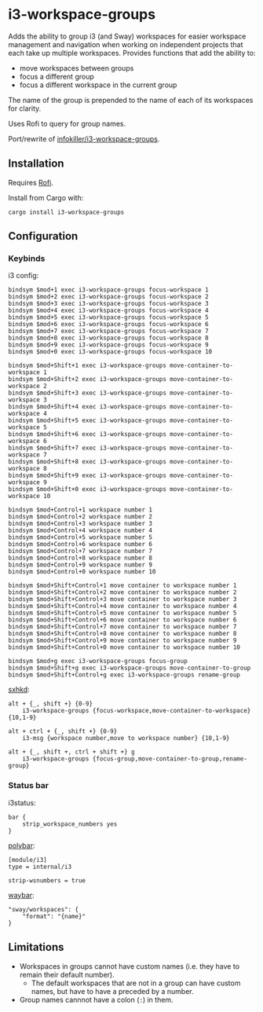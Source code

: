 # i3-workspace-groups

Adds the ability to group i3 (and Sway) workspaces for easier workspace management and navigation when working on independent projects that each take up multiple workspaces. Provides functions that add the ability to:

- move workspaces between groups
- focus a different group
- focus a different workspace in the current group

The name of the group is prepended to the name of each of its workspaces for clarity.

Uses Rofi to query for group names.

Port/rewrite of [infokiller/i3-workspace-groups](https://github.com/infokiller/i3-workspace-groups).

## Installation

Requires [Rofi](https://github.com/DaveDavenport/rofi).

Install from Cargo with:

```shell
cargo install i3-workspace-groups
```

<!-- TODO Install from the AUR with: -->

<!-- ```
yay -S i3-workspace-groups
``` -->

## Configuration

### Keybinds

i3 config:

```
bindsym $mod+1 exec i3-workspace-groups focus-workspace 1
bindsym $mod+2 exec i3-workspace-groups focus-workspace 2
bindsym $mod+3 exec i3-workspace-groups focus-workspace 3
bindsym $mod+4 exec i3-workspace-groups focus-workspace 4
bindsym $mod+5 exec i3-workspace-groups focus-workspace 5
bindsym $mod+6 exec i3-workspace-groups focus-workspace 6
bindsym $mod+7 exec i3-workspace-groups focus-workspace 7
bindsym $mod+8 exec i3-workspace-groups focus-workspace 8
bindsym $mod+9 exec i3-workspace-groups focus-workspace 9
bindsym $mod+0 exec i3-workspace-groups focus-workspace 10

bindsym $mod+Shift+1 exec i3-workspace-groups move-container-to-workspace 1
bindsym $mod+Shift+2 exec i3-workspace-groups move-container-to-workspace 2
bindsym $mod+Shift+3 exec i3-workspace-groups move-container-to-workspace 3
bindsym $mod+Shift+4 exec i3-workspace-groups move-container-to-workspace 4
bindsym $mod+Shift+5 exec i3-workspace-groups move-container-to-workspace 5
bindsym $mod+Shift+6 exec i3-workspace-groups move-container-to-workspace 6
bindsym $mod+Shift+7 exec i3-workspace-groups move-container-to-workspace 7
bindsym $mod+Shift+8 exec i3-workspace-groups move-container-to-workspace 8
bindsym $mod+Shift+9 exec i3-workspace-groups move-container-to-workspace 9
bindsym $mod+Shift+0 exec i3-workspace-groups move-container-to-workspace 10

bindsym $mod+Control+1 workspace number 1
bindsym $mod+Control+2 workspace number 2
bindsym $mod+Control+3 workspace number 3
bindsym $mod+Control+4 workspace number 4
bindsym $mod+Control+5 workspace number 5
bindsym $mod+Control+6 workspace number 6
bindsym $mod+Control+7 workspace number 7
bindsym $mod+Control+8 workspace number 8
bindsym $mod+Control+9 workspace number 9
bindsym $mod+Control+0 workspace number 10

bindsym $mod+Shift+Control+1 move container to workspace number 1
bindsym $mod+Shift+Control+2 move container to workspace number 2
bindsym $mod+Shift+Control+3 move container to workspace number 3
bindsym $mod+Shift+Control+4 move container to workspace number 4
bindsym $mod+Shift+Control+5 move container to workspace number 5
bindsym $mod+Shift+Control+6 move container to workspace number 6
bindsym $mod+Shift+Control+7 move container to workspace number 7
bindsym $mod+Shift+Control+8 move container to workspace number 8
bindsym $mod+Shift+Control+9 move container to workspace number 9
bindsym $mod+Shift+Control+0 move container to workspace number 10

bindsym $mod+g exec i3-workspace-groups focus-group
bindsym $mod+Shift+g exec i3-workspace-groups move-container-to-group
bindsym $mod+Shift+Control+g exec i3-workspace-groups rename-group
```

[sxhkd](https://github.com/baskerville/sxhkd):

```
alt + {_, shift +} {0-9}
	i3-workspace-groups {focus-workspace,move-container-to-workspace} {10,1-9}

alt + ctrl + {_, shift +} {0-9}
	i3-msg {workspace number,move to workspace number} {10,1-9}

alt + {_, shift +, ctrl + shift +} g
	i3-workspace-groups {focus-group,move-container-to-group,rename-group}
```

### Status bar

i3status:

```
bar {
    strip_workspace_numbers yes
}
```

[polybar](https://github.com/jaagr/polybar):

```dosini
[module/i3]
type = internal/i3

strip-wsnumbers = true
```

[waybar](https://github.com/Alexays/Waybar):

```
"sway/workspaces": {
    "format": "{name}"
}
```

## Limitations

- Workspaces in groups cannot have custom names (i.e. they have to remain their default number).
  - The default workspaces that are not in a group can have custom names, but have to have a preceded by a number.
- Group names cannnot have a colon (`:`) in them.
